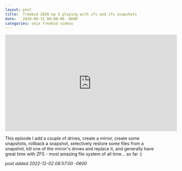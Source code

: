 ```yaml
---
layout:	post
title:	freebsd 2020 ep 5 playing with zfs and zfs snapshots
date:	2020-09-15 00:00:00 -0600
categories:	unix freebsd videos
---
```

<iframe width="560" height="315" src="https://www.youtube.com/embed/OLm_d4b15tc" title="YouTube video player" frameborder="0" allow="accelerometer; autoplay; clipboard-write; encrypted-media; gyroscope; picture-in-picture" allowfullscreen></iframe>

<!--more-->

This episode I add a couple of drives, create a mirror, create some snapshots, rollback a snapshot, selectively restore some files from a snapshot, kill one of the mirror's drives and replace it, and generally have great time with ZFS - most amazing file system of all time... so far :)

*post added 2022-12-02 08:57:00 -0600*